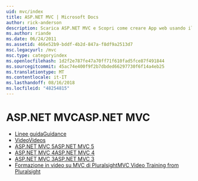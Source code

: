 ```yaml
---
uid: mvc/index
title: ASP.NET MVC | Microsoft Docs
author: rick-anderson
description: Scarica ASP.NET MVC e Scopri come creare App web usando il modello model view controller.
ms.author: riande
ms.date: 06/24/2011
ms.assetid: 466e52b9-bddf-4b2d-847a-f8df9a2513d7
msc.legacyurl: /mvc
msc.type: categoryindex
ms.openlocfilehash: 1d2f2e787fe47a70ff71f610fad5fce87f491844
ms.sourcegitcommit: 45ac74e400f9f2b7dbded66297730f6f14a4eb25
ms.translationtype: MT
ms.contentlocale: it-IT
ms.lasthandoff: 08/16/2018
ms.locfileid: "48254815"
---
```

<a name="aspnet-mvc"></a><span data-ttu-id="5b135-103">ASP.NET MVC</span><span class="sxs-lookup"><span data-stu-id="5b135-103">ASP.NET MVC</span></span>
====================
- [<span data-ttu-id="5b135-104">Linee guida</span><span class="sxs-lookup"><span data-stu-id="5b135-104">Guidance</span></span>](overview/index.md)
- [<span data-ttu-id="5b135-105">Video</span><span class="sxs-lookup"><span data-stu-id="5b135-105">Videos</span></span>](videos/index.md)
- [<span data-ttu-id="5b135-106">ASP.NET MVC 5</span><span class="sxs-lookup"><span data-stu-id="5b135-106">ASP.NET MVC 5</span></span>](mvc5.md)
- [<span data-ttu-id="5b135-107">ASP.NET MVC 4</span><span class="sxs-lookup"><span data-stu-id="5b135-107">ASP.NET MVC 4</span></span>](mvc4.md)
- [<span data-ttu-id="5b135-108">ASP.NET MVC 3</span><span class="sxs-lookup"><span data-stu-id="5b135-108">ASP.NET MVC 3</span></span>](mvc3.md)
- [<span data-ttu-id="5b135-109">Formazione in video su MVC di Pluralsight</span><span class="sxs-lookup"><span data-stu-id="5b135-109">MVC Video Training from Pluralsight</span></span>](pluralsight.md)
